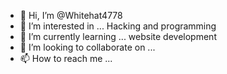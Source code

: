 - 👋 Hi, I’m @Whitehat4778
- 👀 I’m interested in ... Hacking and programming
- 🌱 I’m currently learning ... website development
- 💞️ I’m looking to collaborate on ...
- 📫 How to reach me ...

<!---
Whitehat4778/Whitehat4778 is a ✨ special ✨ repository because its `README.md` (this file) appears on your GitHub profile.
You can click the Preview link to take a look at your changes.
--->
